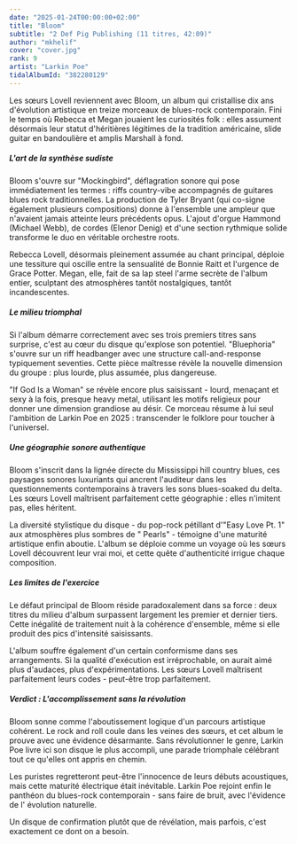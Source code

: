 ```yaml
---
date: "2025-01-24T00:00:00+02:00"
title: "Bloom"
subtitle: "2 Def Pig Publishing (11 titres, 42:09)"
author: "mkhelif"
cover: "cover.jpg"
rank: 9
artist: "Larkin Poe"
tidalAlbumId: "382280129"
---
```


Les sœurs Lovell reviennent avec Bloom, un album qui cristallise dix ans d'évolution artistique en treize morceaux de
blues-rock contemporain. Fini le temps où Rebecca et Megan jouaient les curiosités folk : elles assument désormais leur
statut d'héritières légitimes de la tradition américaine, slide guitar en bandoulière et amplis Marshall à fond.


##### L'art de la synthèse sudiste

Bloom s'ouvre sur "Mockingbird", déflagration sonore qui pose immédiatement les termes : riffs country-vibe accompagnés
de guitares blues rock traditionnelles. La production de Tyler Bryant (qui co-signe également plusieurs compositions)
donne à l'ensemble une ampleur que n'avaient jamais atteinte leurs précédents opus. L'ajout d'orgue Hammond (Michael
Webb), de cordes (Elenor Denig) et d'une section rythmique solide transforme le duo en véritable orchestre roots.

Rebecca Lovell, désormais pleinement assumée au chant principal, déploie une tessiture qui oscille entre la sensualité
de Bonnie Raitt et l'urgence de Grace Potter. Megan, elle, fait de sa lap steel l'arme secrète de l'album entier,
sculptant des atmosphères tantôt nostalgiques, tantôt incandescentes.


##### Le milieu triomphal

Si l'album démarre correctement avec ses trois premiers titres sans surprise, c'est au cœur du disque qu'explose son
potentiel. "Bluephoria" s'ouvre sur un riff headbanger avec une structure call-and-response typiquement seventies. Cette
pièce maîtresse révèle la nouvelle dimension du groupe : plus lourde, plus assumée, plus dangereuse.

"If God Is a Woman" se révèle encore plus saisissant - lourd, menaçant et sexy à la fois, presque heavy metal, utilisant
les motifs religieux pour donner une dimension grandiose au désir. Ce morceau résume à lui seul l'ambition de Larkin Poe
en 2025 : transcender le folklore pour toucher à l'universel.


##### Une géographie sonore authentique

Bloom s'inscrit dans la lignée directe du Mississippi hill country blues, ces paysages sonores luxuriants qui ancrent
l'auditeur dans les questionnements contemporains à travers les sons blues-soaked du delta. Les sœurs Lovell maîtrisent
parfaitement cette géographie : elles n'imitent pas, elles héritent.

La diversité stylistique du disque - du pop-rock pétillant d'"Easy Love Pt. 1" aux atmosphères plus sombres de "
Pearls" - témoigne d'une maturité artistique enfin aboutie. L'album se déploie comme un voyage où les sœurs Lovell
découvrent leur vrai moi, et cette quête d'authenticité irrigue chaque composition.


##### Les limites de l'exercice

Le défaut principal de Bloom réside paradoxalement dans sa force : deux titres du milieu d'album surpassent largement
les premier et dernier tiers. Cette inégalité de traitement nuit à la cohérence d'ensemble, même si elle produit des
pics d'intensité saisissants.

L'album souffre également d'un certain conformisme dans ses arrangements. Si la qualité d'exécution est irréprochable,
on aurait aimé plus d'audaces, plus d'expérimentations. Les sœurs Lovell maîtrisent parfaitement leurs codes - peut-être
trop parfaitement.


##### Verdict : L'accomplissement sans la révolution

Bloom sonne comme l'aboutissement logique d'un parcours artistique cohérent. Le rock and roll coule dans les veines des
sœurs, et cet album le prouve avec une évidence désarmante. Sans révolutionner le genre, Larkin Poe livre ici son disque
le plus accompli, une parade triomphale célébrant tout ce qu'elles ont appris en chemin.

Les puristes regretteront peut-être l'innocence de leurs débuts acoustiques, mais cette maturité électrique était
inévitable. Larkin Poe rejoint enfin le panthéon du blues-rock contemporain - sans faire de bruit, avec l'évidence de l'
évolution naturelle.

Un disque de confirmation plutôt que de révélation, mais parfois, c'est exactement ce dont on a besoin.
